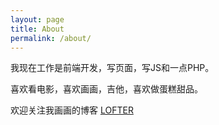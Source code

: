 ```yaml
---
layout: page
title: About
permalink: /about/
---
```



我现在工作是前端开发，写页面，写JS和一点PHP。

喜欢看电影，喜欢画画，吉他，喜欢做蛋糕甜品。

欢迎关注我画画的博客 [LOFTER](http://sunnybass.lofter.com/)
